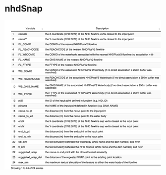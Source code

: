 
# nhdSnap

<!-- badges: start -->

<!-- badges: end -->

![](README_files/figure-gfm/unnamed-chunk-1-1.png)<!-- -->

